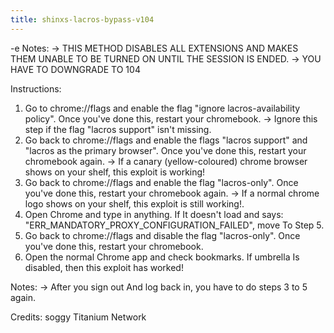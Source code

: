 ```yaml
---
title: shinxs-lacros-bypass-v104
---
```


-e 
Notes:
-> THIS METHOD DISABLES ALL EXTENSIONS AND MAKES THEM UNABLE TO BE TURNED ON UNTIL THE SESSION IS ENDED.
-> YOU HAVE TO DOWNGRADE TO 104

Instructions:
1. Go to chrome://flags and enable the flag "ignore lacros-availability policy". Once you've done this, restart your chromebook.
-> Ignore this step if the flag "lacros support" isn't missing.
2. Go back to chrome://flags and enable the flags "lacros support" and "lacros as the primary browser". Once you've done this, restart your chromebook again. 
-> If a canary (yellow-coloured) chrome browser shows on your shelf, this exploit is working!
3. Go back to chrome://flags and enable the flag "lacros-only". Once you've done this, restart your chromebook again. 
-> If a normal chrome logo shows on your shelf, this exploit is still working!.
4. Open Chrome and type in anything. If It doesn't load and says: "ERR_MANDATORY_PROXY_CONFIGURATION_FAILED", move To Step 5.
5. Go back to chrome://flags and disable the flag "lacros-only". Once you've done this, restart your chromebook.
6. Open the normal Chrome app and check bookmarks. If umbrella Is disabled, then this exploit has worked!

Notes:
-> After you sign out And log back in, you have to do steps 3 to 5 again.

Credits:
soggy
Titanium Network
